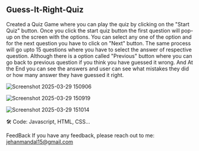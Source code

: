 ## Guess-It-Right-Quiz

Created a Quiz Game where you can play the quiz by clicking on the "Start Quiz" button. Once you click the start quiz button the first question will pop-up on the screen with the options. You can select any one of the option and for the next question you have to click on "Next" button. The same process will go upto 15 questions where you have to select the answer of respective question. Although there is a option called "Previous" button where you can go back to previous question if you think you have guessed it wrong. And At the End you can see the answers and user can see what mistakes they did or how many answer they have guessed it right.

![Screenshot 2025-03-29 150906](https://github.com/user-attachments/assets/e755108f-91b9-4634-bc25-e79d0d79d8a0)

![Screenshot 2025-03-29 150919](https://github.com/user-attachments/assets/172d92c1-61a2-488b-b166-6727f4791db6)

![Screenshot 2025-03-29 151014](https://github.com/user-attachments/assets/4eeb52aa-4e3e-4b55-9c5a-51ecb3657a36)

🛠 Code:
Javascript, HTML, CSS...

FeedBack
If you have any feedback, please reach out to me: jehanmandal15@gmail.com
